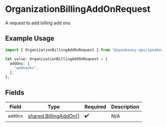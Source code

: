 # OrganizationBillingAddOnRequest

A request to add billing add ons

## Example Usage

```typescript
import { OrganizationBillingAddOnRequest } from "@speakeasy-api/speakeasy-client-sdk-typescript/sdk/models/shared";

let value: OrganizationBillingAddOnRequest = {
  addOns: [
    "webhooks",
  ],
};
```

## Fields

| Field                                                               | Type                                                                | Required                                                            | Description                                                         |
| ------------------------------------------------------------------- | ------------------------------------------------------------------- | ------------------------------------------------------------------- | ------------------------------------------------------------------- |
| `addOns`                                                            | [shared.BillingAddOn](../../../sdk/models/shared/billingaddon.md)[] | :heavy_check_mark:                                                  | N/A                                                                 |